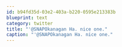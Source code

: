 ```yaml
---
id: b94fd35d-03e2-403a-b220-0595e213383b
blueprint: text
category: twitter
title: "'@SNAPOkanagan Ha. nice one."
caption: "'@SNAPOkanagan Ha. nice one."
---
```

